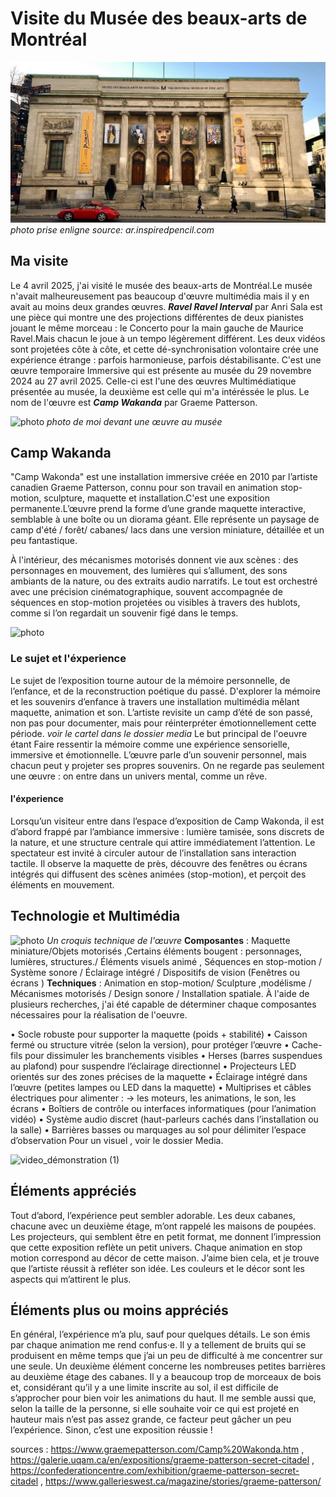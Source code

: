 # Visite du Musée des beaux-arts de Montréal
![photo](media/Musée_des_beaux_arts.jpg)
*photo prise enligne source: ar.inspiredpencil.com*
## Ma visite
Le 4 avril 2025, j'ai visité le musée des beaux-arts de Montréal.Le musée n'avait malheureusement pas beaucoup d'œuvre multimédia mais il y en avait au moins deux grandes œuvres. ***Ravel Ravel Interval*** par Anri Sala est une pièce qui montre une des projections différentes de deux pianistes jouant le même morceau : le Concerto pour la main gauche de Maurice Ravel.Mais chacun le joue à un tempo légèrement différent. Les deux vidéos sont projetées côte à côte, et cette dé-synchronisation volontaire crée une expérience étrange : parfois harmonieuse, parfois déstabilisante. C'est une œuvre temporaire Immersive qui est présente au musée du 29 novembre 2024 au 27 avril 2025. Celle-ci est l'une des œuvres Multimédiatique présentée au musée, la deuxième est celle qui m'a intéréssée le plus. Le nom de l'œuvre est ***Camp Wakanda*** par Graeme Patterson.

![photo](media/moi_devant_une_oeuvre_de_l'expo.jpg)
*photo de moi devant une œuvre au musée*
## Camp Wakanda
"Camp Wakonda" est une installation immersive créée en 2010 par l’artiste canadien Graeme Patterson, connu pour son travail en animation stop-motion, sculpture, maquette et installation.C'est une exposition permanente.L’œuvre prend la forme d’une grande maquette interactive, semblable à une boîte ou un diorama géant. Elle représente un paysage de camp d'été / forêt/ cabanes/ lacs dans une version miniature, détaillée et un peu fantastique.

À l'intérieur, des mécanismes motorisés donnent vie aux scènes : des personnages en mouvement, des lumières qui s’allument, des sons ambiants de la nature, ou des extraits audio narratifs. Le tout est orchestré avec une précision cinématographique, souvent accompagnée de séquences en stop-motion projetées ou visibles à travers des hublots, comme si l’on regardait un souvenir figé dans le temps.

![photo](media/camp_wakanda_permanent.jpg)

### Le sujet et l'éxperience
Le sujet de l’exposition tourne autour de la mémoire personnelle, de l’enfance, et de la reconstruction poétique du passé. D'explorer la mémoire et les souvenirs d’enfance à travers une installation multimédia mêlant maquette, animation et son. L’artiste revisite un camp d’été de son passé, non pas pour documenter, mais pour réinterpréter émotionnellement cette période.
*voir le cartel dans le dossier media*
Le but principal de l'oeuvre étant Faire ressentir la mémoire comme une expérience sensorielle, immersive et émotionnelle.  L’œuvre parle d’un souvenir personnel, mais chacun peut y projeter ses propres souvenirs. On ne regarde pas seulement une œuvre : on entre dans un univers mental, comme un rêve.
#### l'éxperience
Lorsqu’un visiteur entre dans l’espace d’exposition de Camp Wakonda, il est d’abord frappé par l’ambiance immersive : lumière tamisée, sons discrets de la nature, et une structure centrale qui attire immédiatement l’attention.
Le spectateur est invité à circuler autour de l’installation sans interaction tactile. Il observe la maquette de près, découvre des fenêtres ou écrans intégrés qui diffusent des scènes animées (stop-motion), et perçoit des éléments en mouvement.


## Technologie et Multimédia
![photo](media/croquis_technique_de_l'Oeuvre.jpg) 
*Un croquis technique de l'œuvre*
**Composantes** : Maquette miniature/Objets motorisés ,Certains éléments bougent : personnages, lumières, structures./ Éléments visuels animé , Séquences en stop-motion / Système sonore / Éclairage intégré / Dispositifs de vision (Fenêtres ou écrans ) 
**Techniques** :  Animation en stop-motion/ Sculpture ,modélisme / Mécanismes motorisés / Design sonore / Installation spatiale. 
À l'aide de plusieurs recherches, j'ai été capable de déterminer chaque composantes nécessaires pour la réalisation de l'oeuvre.

•	Socle robuste pour supporter la maquette (poids + stabilité)
•	Caisson fermé ou structure vitrée (selon la version), pour protéger l’œuvre
•	Cache-fils pour dissimuler les branchements visibles
•	Herses (barres suspendues au plafond) pour suspendre l’éclairage directionnel
•	Projecteurs LED orientés sur des zones précises de la maquette
•	Éclairage intégré dans l’œuvre (petites lampes ou LED dans la maquette)
•	Multiprises et câbles électriques pour alimenter :
→ les moteurs, les animations, le son, les écrans
•	Boîtiers de contrôle ou interfaces informatiques (pour l’animation vidéo)
•	Système audio discret (haut-parleurs cachés dans l’installation ou la salle)
•	Barrières basses ou marquages au sol pour délimiter l’espace d’observation
Pour un visuel , voir le dossier Media.

![video_démonstration (1)](https://github.com/user-attachments/assets/e2094fba-090c-4b75-8fea-f54aecd80345)

## Éléments appréciés
Tout d’abord, l’expérience peut sembler adorable. Les deux cabanes, chacune avec un deuxième étage, m’ont rappelé les maisons de poupées. Les projecteurs, qui semblent être en petit format, me donnent l’impression que cette exposition reflète un petit univers.
Chaque animation en stop motion correspond au décor de cette maison. J’aime bien cela, et je trouve que l’artiste réussit à refléter son idée.
Les couleurs et le décor sont les aspects qui m’attirent le plus.

## Éléments plus ou moins appréciés
En général, l’expérience m’a plu, sauf pour quelques détails. Le son émis par chaque animation me rend confus·e. Il y a tellement de bruits qui se produisent en même temps que j’ai un peu de difficulté à me concentrer sur une seule.
Un deuxième élément concerne les nombreuses petites barrières au deuxième étage des cabanes. Il y a beaucoup trop de morceaux de bois et, considérant qu’il y a une limite inscrite au sol, il est difficile de s’approcher pour bien voir les animations du haut.
Il me semble aussi que, selon la taille de la personne, si elle souhaite voir ce qui est projeté en hauteur mais n’est pas assez grande, ce facteur peut gâcher un peu l’expérience.
Sinon, c’est une exposition réussie !

sources :
<https://www.graemepatterson.com/Camp%20Wakonda.htm> , <https://galerie.uqam.ca/en/expositions/graeme-patterson-secret-citadel> , <https://confederationcentre.com/exhibition/graeme-patterson-secret-citadel> , <https://www.gallerieswest.ca/magazine/stories/graeme-patterson/>
